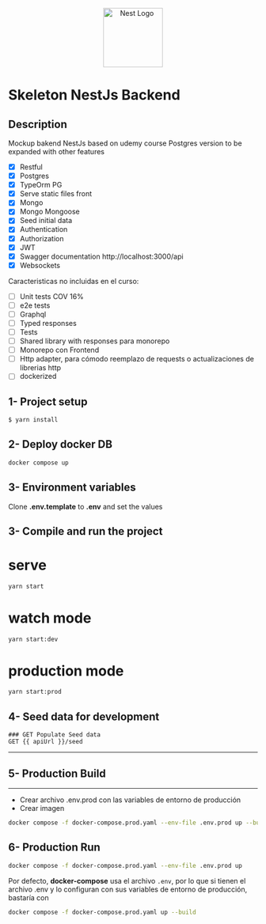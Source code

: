 <p align="center">
  <a href="http://nestjs.com/" target="blank"><img src="https://nestjs.com/img/logo-small.svg" width="120" alt="Nest Logo" /></a>
</p>

[circleci-image]: https://img.shields.io/circleci/build/github/nestjs/nest/master?token=abc123def456
[circleci-url]: https://circleci.com/gh/nestjs/nest

Skeleton NestJs Backend
===============
## Description

Mockup bakend NestJs based on udemy course
Postgres version to be expanded with other features

* [x] Restful
* [x] Postgres
* [x] TypeOrm PG
* [x] Serve static files front
* [x] Mongo
* [x] Mongo Mongoose
* [x] Seed initial data
* [x] Authentication
* [x] Authorization
* [x] JWT
* [x] Swagger documentation http://localhost:3000/api
* [x] Websockets

Caracteristicas no incluidas en el curso:

* [ ] Unit tests COV 16%
* [ ] e2e tests
* [ ] Graphql
* [ ] Typed responses
* [ ] Tests
* [ ] Shared library with responses para monorepo
* [ ] Monorepo con Frontend
* [ ] Http adapter, para cómodo reemplazo de requests o actualizaciones de librerias http
* [ ] dockerized

## 1- Project setup
```bash
$ yarn install
```

## 2- Deploy docker DB
```bash
docker compose up
```

## 3- Environment variables
Clone __.env.template__ to __.env__ and set the values

## 3- Compile and run the project

# serve
```bash
yarn start
```
# watch mode

```bash
yarn start:dev
```

# production mode

```bash
yarn start:prod
```

## 4- Seed data for development

    ### GET Populate Seed data
    GET {{ apiUrl }}/seed
______________________
## 5- Production Build
______________________
* Crear archivo .env.prod con las variables de entorno de producción
* Crear imagen
```bash
docker compose -f docker-compose.prod.yaml --env-file .env.prod up --build
```

## 6- Production Run
```bash
docker compose -f docker-compose.prod.yaml --env-file .env.prod up
```

Por defecto, __docker-compose__ usa el archivo ```.env```, por lo que si tienen el archivo .env y lo configuran con sus variables de entorno de producción, bastaría con
```bash
docker compose -f docker-compose.prod.yaml up --build
```